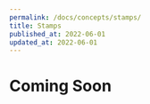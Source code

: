 ```yaml
---
permalink: /docs/concepts/stamps/
title: Stamps
published_at: 2022-06-01
updated_at: 2022-06-01
---
```


<h1 class="text-center">Coming Soon</h1>
